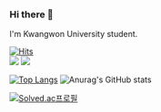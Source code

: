 <!--
**saranghein/saranghein** is a ✨ _special_ ✨ repository because its `README.md` (this file) appears on your GitHub profile.

Here are some ideas to get you started:

- 🔭 I’m currently working on ...
- 🌱 I’m currently learning ...
- 👯 I’m looking to collaborate on ...
- 🤔 I’m looking for help with ...
- 💬 Ask me about ...
- 📫 How to reach me: ...
- 😄 Pronouns: ...
- ⚡ Fun fact: ...
-->
### Hi there 👋
I'm Kwangwon University student.

[![Hits](https://hits.seeyoufarm.com/api/count/incr/badge.svg?url=https%3A%2F%2Fgithub.com%2Fsaranghein&count_bg=%23E08FFF&title_bg=%239622F4&icon=&icon_color=%23FFFFFF&title=hits&edge_flat=true)](https://hits.seeyoufarm.com)
<br>
<a href="mailto:saranghein@gmail.com" target="_blank"><img src="https://img.shields.io/badge/saranghein@gmail.com-EA4335?style=flat-square&logo=Gmail&logoColor=FFFFFF"/></a>
<a href="https://saranghein.notion.site/9588a9a16c6d40b2a43400d509ae9ff6" target="_blank"><img src="https://img.shields.io/badge/Notion-000000?style=flat-square&logo=Notion&logoColor=FFFFFF"/></a> 

[![Top Langs](https://github-readme-stats.vercel.app/api/top-langs/?username=saranghein&layout=compact&langs_count=8&hide=html)](https://github.com/saranghein/github-readme-stats)  ![Anurag's GitHub stats](https://github-readme-stats.vercel.app/api?username=saranghein&show_icons=true&theme=buefy) 

[![Solved.ac프로필](http://mazassumnida.wtf/api/v2/generate_badge?boj=saranghein)](https://solved.ac/saranghein)


